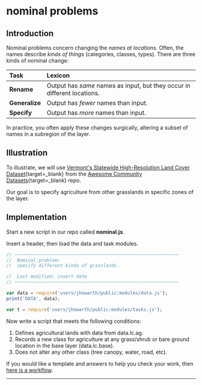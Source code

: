 # __nominal problems__

## __Introduction__    

Nominal problems concern changing the _names at locations_. Often, the names describe _kinds of things_ (categories, classes, types). There are three kinds of nominal change:   

| Task                  | Lexicon                                                                       |
| :--                   | :--                                                                           |
| __Rename__            | Output has _same_ names as input, but they occur in different locations.      |
| __Generalize__        | Output has _fewer_ names than input.                                          |
| __Specify__           | Output has _more_ names than input.                                           |

In practice, you often apply these changes surgically, altering a subset of names in a subregion of the layer.     

## __Illustration__  

To illustrate, we will use [Vermont's  Statewide High-Resolution Land Cover Dataset](https://vcgi.vermont.gov/data-release/statewide-high-resolution-vermont-land-cover-data-now-available){target=_blank} from the [Awesome Community Datasets](https://github.com/samapriya/awesome-gee-community-datasets){target=_blank} repo.  

Our goal is to specify agriculture from other grasslands in specific zones of the layer. 

## __Implementation__  

Start a new script in our repo called __nominal.js__.  

Insert a header, then load the data and task modules.   

```js
// ~~~~~~~~~~~~~~~~~~~~~~~~~~~~~~~~~~~~~~~~~~~~~~~~~~~~~~~~~~~~~
//  Nominal problem:
//  specify different kinds of grasslands.

//  Last modified: insert date
// ~~~~~~~~~~~~~~~~~~~~~~~~~~~~~~~~~~~~~~~~~~~~~~~~~~~~~~~~~~~~~

var data = require('users/jhowarth/public:modules/data.js');       
print('DATA', data);

var t = require('users/jhowarth/public:modules/tasks.js');

```

Now write a script that meets the following conditions:  

1. Defines agricultural lands with data from data.lc.ag.
2. Records a new class for agriculture at any grass/shrub or bare ground location in the base layer (data.lc.base).
3. Does not alter any other class (tree canopy, water, road, etc).

If you would like a template and answers to help you check your work, then [here is a workflow][nominal01].  


---

[nominal01]: ../workflows/nominal-workflows.md  

